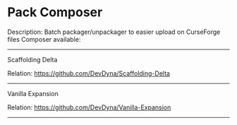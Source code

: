 
# Pack Composer

Description:
Batch packager/unpackager to easier upload on CurseForge files
Composer available:

____
Scaffolding Delta

Relation: https://github.com/DevDyna/Scaffolding-Delta
____
Vanilla Expansion

Relation: https://github.com/DevDyna/Vanilla-Expansion
____
